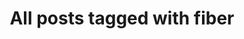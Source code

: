 ---
layout: tag
title: "All posts tagged with fiber"
permalink: /weblog/tags/fiber/
taxonomy: fiber
---